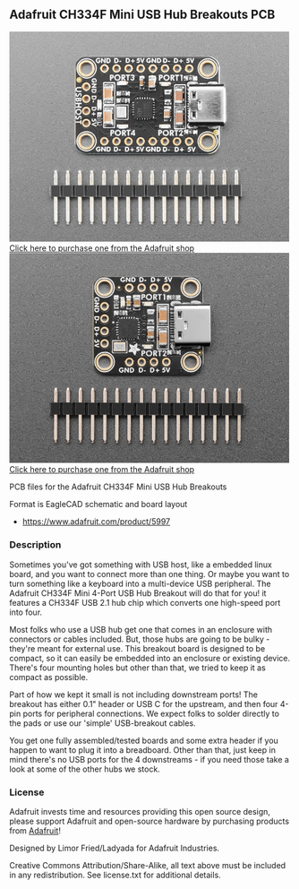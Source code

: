 ## Adafruit CH334F Mini USB Hub Breakouts PCB

<a href="http://www.adafruit.com/products/5997"><img src="assets/5997.jpg?raw=true" width="500px"><br/>
Click here to purchase one from the Adafruit shop</a>
<br>
<a href="http://www.adafruit.com/products/5999"><img src="assets/5999-00.jpg?raw=true" width="500px"><br/>
Click here to purchase one from the Adafruit shop</a>

PCB files for the Adafruit CH334F Mini USB Hub Breakouts

Format is EagleCAD schematic and board layout
* https://www.adafruit.com/product/5997

### Description

Sometimes you've got something with USB host, like a embedded linux board, and you want to connect more than one thing. Or maybe you want to turn something like a keyboard into a multi-device USB peripheral. The Adafruit CH334F Mini 4-Port USB Hub Breakout will do that for you! it features a CH334F USB 2.1 hub chip which converts one high-speed port into four.

Most folks who use a USB hub get one that comes in an enclosure with connectors or cables included. But, those hubs are going to be bulky - they're meant for external use. This breakout board is designed to be compact, so it can easily be embedded into an enclosure or existing device. There's four mounting holes but other than that, we tried to keep it as compact as possible.

Part of how we kept it small is not including downstream ports! The breakout has either 0.1" header or USB C for the upstream, and then four 4-pin ports for peripheral connections. We expect folks to solder directly to the pads or use our 'simple' USB-breakout cables.

You get one fully assembled/tested boards and some extra header if you happen to want to plug it into a breadboard. Other than that, just keep in mind there's no USB ports for the 4 downstreams - if you need those take a look at some of the other hubs we stock.

### License

Adafruit invests time and resources providing this open source design, please support Adafruit and open-source hardware by purchasing products from [Adafruit](https://www.adafruit.com)!

Designed by Limor Fried/Ladyada for Adafruit Industries.

Creative Commons Attribution/Share-Alike, all text above must be included in any redistribution. 
See license.txt for additional details.
